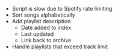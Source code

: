 - Script is slow due to Spotify rate limiting
- Sort songs alphabetically
- Add playlist description
    - Date added to index
    - Last updated
    - Link back to archive
- Handle playlists that exceed track limit
